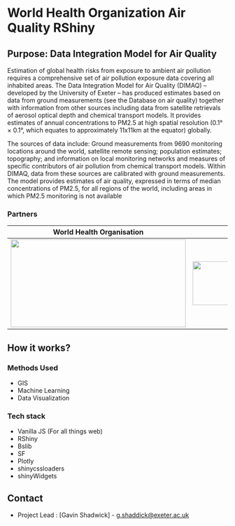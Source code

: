 # World Health Organization Air Quality RShiny

## Purpose: Data Integration Model for Air Quality
Estimation of global health risks from exposure to ambient air pollution requires a comprehensive set of air pollution exposure data covering all inhabited areas. The Data Integration Model for Air Quality (DIMAQ) – developed by the University of Exeter – has produced estimates based on data from ground measurements (see the Database on air quality)  together with information from other sources including data from satellite retrievals of aerosol optical depth and chemical transport models. It provides estimates of annual concentrations to PM2.5 at high spatial resolution (0.1° × 0.1°, which equates to approximately 11x11km at the equator) globally.

The sources of data include: Ground measurements from 9690 monitoring locations around the world, satellite remote sensing; population estimates; topography; and information on local monitoring networks and measures of specific contributors of air pollution from chemical transport models. Within DIMAQ, data from these sources are calibrated with ground measurements. The model provides estimates of air quality, expressed in terms of median concentrations of PM2.5, for all regions of the world, including areas in which PM2.5 monitoring is not available

### Partners
World Health Organisation            |  Exeter University
:-------------------------:|:-------------------------:
<img src="https://user-images.githubusercontent.com/22789869/154847763-87873b5d-94ca-4c46-8605-046ac6d5e9ef.png" style="height:200px;width:400px;display:inline-block;">  |      <img src="https://user-images.githubusercontent.com/22789869/154847776-2fa2b37f-8674-4ae0-8916-b965f2eadc1a.png" style="height:100px;width:400px;display:inline-block;">

## How it works?
### Methods Used
* GIS
* Machine Learning
* Data Visualization

### Tech stack

- Vanilla JS (For all things web)
- RShiny
- Bslib
- SF
- Plotly
- shinycssloaders
- shinyWidgets

## Contact
- Project Lead : [Gavin Shadwick] - g.shaddick@exeter.ac.uk


